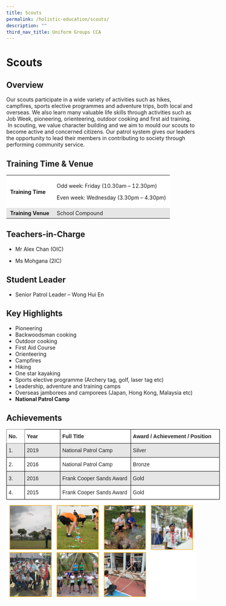```yaml
---
title: Scouts
permalink: /holistic-education/scouts/
description: ""
third_nav_title: Uniform Groups CCA
---
```

# Scouts


## Overview



Our scouts participate in a wide variety of activities such as hikes, campfires, sports elective programmes and adventure trips, both local and overseas. We also learn many valuable life skills through activities such as Job Week, pioneering, orienteering, outdoor cooking and first aid training.  In scouting, we value character building and we aim to mould our scouts to become active and concerned citizens. Our patrol system gives our leaders the opportunity to lead their members in contributing to society through performing community service. 

## Training Time & Venue


<table style="box-sizing: inherit; border-collapse: collapse; border-spacing: 0px; max-width: 100%;"><tbody style="box-sizing: inherit;"><tr style="box-sizing: inherit; background: rgb(255, 255, 255);"><td style="box-sizing: inherit; padding: 5px 10px;"><strong style="box-sizing: inherit; font-weight: bold;">Training Time</strong></td><td style="box-sizing: inherit; padding: 5px 10px;"><p style="box-sizing: inherit; font-size: 1em;">Odd week: Friday (10.30am – 12.30pm)</p><p style="box-sizing: inherit; font-size: 1em;">Even week: Wednesday (3.30pm – 4.30pm)</p></td></tr><tr style="box-sizing: inherit; background: rgb(230, 230, 230);"><td style="box-sizing: inherit; padding: 5px 10px;"><strong style="box-sizing: inherit; font-weight: bold;">Training Venue</strong></td><td style="box-sizing: inherit; padding: 5px 10px;">School Compound</td></tr></tbody></table>

## Teachers-in-Charge


*   Mr Alex Chan (OIC)
    
*   Ms Mohgana (2IC)
    

## Student Leader


*   Senior Patrol Leader – Wong Hui En

## Key Highlights


*   Pioneering
*   Backwoodsman cooking
*   Outdoor cooking
*   First Aid Course
*   Orienteering
*   Campfires
*   Hiking
*   One star kayaking
*   Sports elective programme (Archery tag, golf, laser tag etc)
*   Leadership, adventure and training camps
*   Overseas jamborees and camporees (Japan, Hong Kong, Malaysia etc)
*   **National Patrol Camp**

## Achievements

<style type="text/css">
.tg  {border-collapse:collapse;border-spacing:0;}
.tg td{border-color:black;border-style:solid;border-width:1px;font-family:Arial, sans-serif;font-size:14px;
  overflow:hidden;padding:10px 5px;word-break:normal;}
.tg th{border-color:black;border-style:solid;border-width:1px;font-family:Arial, sans-serif;font-size:14px;
  font-weight:normal;overflow:hidden;padding:10px 5px;word-break:normal;}
.tg .tg-l2bf{background-color:#FFF;color:#222;font-weight:bold;text-align:left;vertical-align:top}
.tg .tg-h5mn{background-color:#E6E6E6;color:#222;text-align:left;vertical-align:middle}
.tg .tg-0f6e{background-color:#FFF;border-color:inherit;color:#222;font-weight:bold;text-align:left;vertical-align:top}
.tg .tg-1ppo{background-color:#FFF;color:#222;text-align:left;vertical-align:middle}
</style>
<table class="tg" style="undefined;table-layout: fixed; width: 565px">
<colgroup>
<col style="width: 48.2px">
<col style="width: 94.2px">
<col style="width: 187.2px">
<col style="width: 235.2px">
</colgroup>
<thead>
  <tr>
    <th class="tg-0f6e"><span style="font-weight:bold">No.</span></th>
    <th class="tg-l2bf"><span style="font-weight:bold">Year</span></th>
    <th class="tg-l2bf"><span style="font-weight:bold">Full Title</span></th>
    <th class="tg-l2bf"><span style="font-weight:bold">Award / Achievement / Position</span></th>
  </tr>
</thead>
<tbody>
  <tr>
    <td class="tg-h5mn">1.</td>
    <td class="tg-h5mn">2019</td>
    <td class="tg-h5mn">National Patrol Camp</td>
    <td class="tg-h5mn">Silver</td>
  </tr>
  <tr>
    <td class="tg-1ppo">2.</td>
    <td class="tg-1ppo">2016</td>
    <td class="tg-1ppo">National Patrol Camp</td>
    <td class="tg-1ppo">Bronze</td>
  </tr>
  <tr>
    <td class="tg-h5mn">3.</td>
    <td class="tg-h5mn">2016</td>
    <td class="tg-h5mn">Frank Cooper Sands Award</td>
    <td class="tg-h5mn">Gold</td>
  </tr>
  <tr>
    <td class="tg-1ppo">4.</td>
    <td class="tg-1ppo">2015</td>
    <td class="tg-1ppo">Frank Cooper Sands Award</td>
    <td class="tg-1ppo">Gold</td>
  </tr>
</tbody>
</table>


![](/images/Screenshot%20(31).png)